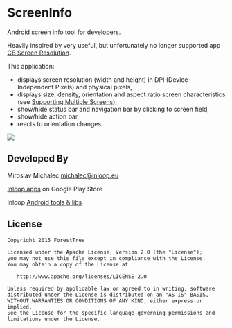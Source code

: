# ScreenInfo
Android screen info tool for developers.

Heavily inspired by very useful, but unfortunately no longer supported app [CB Screen Resolution][1].

This application:
- displays screen resolution (width and height) in DPI (Device Independent Pixels) and physical pixels,
- displays size, density, orientation and aspect ratio screen characteristics (see [Supporting Multiple Screens][2]),
- show/hide status bar and navigation bar by clicking to screen field,
- show/hide action bar,
- reacts to orientation changes.

![][3]

## Developed By

Miroslav Michalec <michalec@inloop.eu>

[Inloop apps][5] on Google Play Store

Inloop [Android tools & libs][6]

## License

    Copyright 2015 ForestTree

    Licensed under the Apache License, Version 2.0 (the "License");
    you may not use this file except in compliance with the License.
    You may obtain a copy of the License at

       http://www.apache.org/licenses/LICENSE-2.0

    Unless required by applicable law or agreed to in writing, software
    distributed under the License is distributed on an "AS IS" BASIS,
    WITHOUT WARRANTIES OR CONDITIONS OF ANY KIND, either express or implied.
    See the License for the specific language governing permissions and
    limitations under the License.



[1]: https://play.google.com/store/apps/details?id=com.cbsb.screenresolution
[2]: http://developer.android.com/guide/practices/screens_support.html
[3]: https://github.com/ForestTree/ScreenInfo/blob/master/screenshot_demo1.png
[4]: https://www.inloop.eu
[5]: https://play.google.com/store/apps/developer?id=Inloop,+s.r.o.
[6]: https://inloop.github.io/
